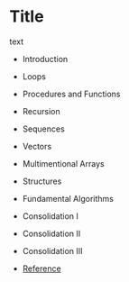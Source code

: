 # Title

text

  + Introduction
  + Loops
  + Procedures and Functions
  

  + Recursion
  + Sequences
  + Vectors
 
  + Multimentional Arrays
  + Structures
  + Fundamental Algorithms
  + Consolidation I
  + Consolidation II
  + Consolidation III
 
  - [Reference](https://github.com/dumitrux/PRO1-jutge-FIB/tree/master)
